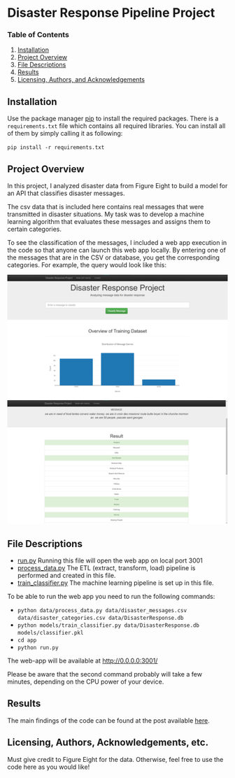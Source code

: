 # Disaster Response Pipeline Project

### Table of Contents

1. [Installation](#installation)
2. [Project Overview](#overview)
3. [File Descriptions](#files)
4. [Results](#results)
5. [Licensing, Authors, and Acknowledgements](#licensing)


## Installation  <a name="installation"></a>

Use the package manager [pip](https://pip.pypa.io/en/stable/) to install the required packages.
There is a `requirements.txt` file which contains all required libraries.
You can install all of them by simply calling it as following:

`pip install -r requirements.txt`


## Project Overview <a name="overview"></a>

In this project, I analyzed disaster data from Figure Eight to build a model for an API that classifies disaster messages.

The csv data that is included here contains real messages that were transmitted in disaster situations. My task was to develop a machine learning algorithm that evaluates these messages and assigns them to certain categories.

To see the classification of the messages, I included a web app execution in the code so that anyone can launch this web app locally. By entering one of the messages that are in the CSV or database, you get the corresponding categories. For example, the query would look like this:

![Overview](https://github.com/u-sahin/disaster_response_pipelines/blob/main/images/Overview.png)
![Categories](https://github.com/u-sahin/disaster_response_pipelines/blob/main/images/Categories.png)


## File Descriptions <a name="files"></a>

* [run.py](https://github.com/u-sahin/disaster_response_pipelines/blob/main/app/run.py)
Running this file will open the web app on local port 3001
* [process_data.py](https://github.com/u-sahin/disaster_response_pipelines/blob/main/data/process_data.py)
The ETL (extract, transform, load) pipeline is performed and created in this file.
* [train_classifier.py](https://github.com/u-sahin/disaster_response_pipelines/blob/main/models/train_classifier.py)
The machine learning pipeline is set up in this file.

To be able to run the web app you need to run the following commands:
* `python data/process_data.py data/disaster_messages.csv data/disaster_categories.csv data/DisasterResponse.db`
* `python models/train_classifier.py data/DisasterResponse.db models/classifier.pkl`
* `cd app`
* `python run.py`

The web-app will be available at http://0.0.0.0:3001/

Please be aware that the second command probably will take a few minutes, depending on the CPU power of your device.

## Results <a name="results"></a>
The main findings of the code can be found at the post available [here](https://uemitsahin.medium.com/analyzing-disaster-response-piplines-with-etl-and-ml-pipelines-a6601bab2f4d).


## Licensing, Authors, Acknowledgements, etc. <a name="licensing"></a>
Must give credit to Figure Eight for the data.
Otherwise, feel free to use the code here as you would like! 
